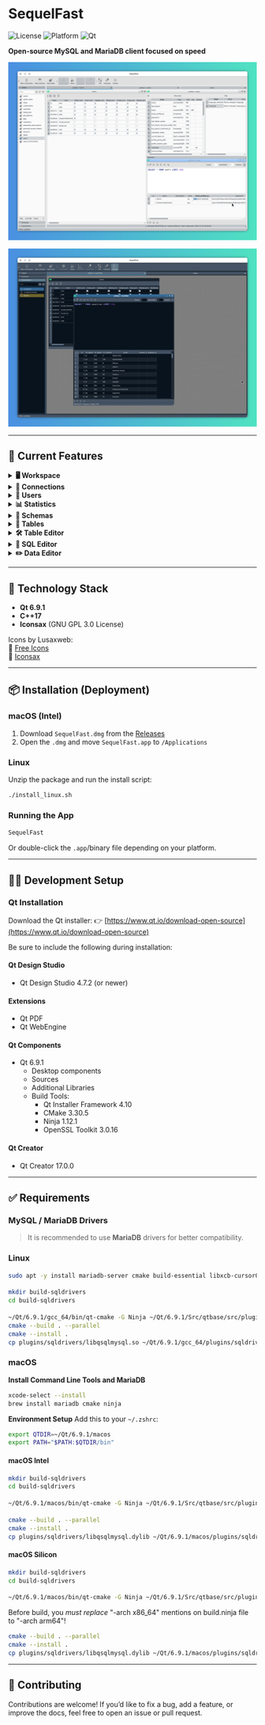 # SequelFast

![License](https://img.shields.io/badge/license-GPL--3.0-blue.svg)
![Platform](https://img.shields.io/badge/platform-Linux%20%7C%20macOS%20%7C%20Windows-brightgreen)
![Qt](https://img.shields.io/badge/Qt-6.9.1-blue)

**Open-source MySQL and MariaDB client focused on speed**

![Screenshot of light theme](assets/shot1.png)

![Screenshot of dark theme](assets/shot2.png)

---

## 🚀 Current Features

<details>
<summary><strong>🖥️ Workspace</strong></summary>

- Light and dark themes
- Support for tabs, tiled, or cascaded child windows

</details>

<details>
<summary><strong>🔌 Connections</strong></summary>

- Add, edit, clone, and delete connections
- Connect via named pipe, TCP/IP, or SSH
- Assign custom colors (for connection list and SQL Editor)
- Filter connections easily

</details>

<details>
<summary><strong>👤 Users</strong></summary>

- Add, edit, and delete users
- Automatically runs `FLUSH PRIVILEGES`
- Easy permission inspection and management

</details>

<details>
<summary><strong>📊 Statistics</strong></summary>

- View charset, collation, encryption, size (MB), and table count
- Display environment variables

</details>

<details>
<summary><strong>📁 Schemas</strong></summary>

- Open, create, and drop schemas
- View schema statistics
- Apply filters
- Save favorite filters

</details>

<details>
<summary><strong>📂 Tables</strong></summary>

- Open, create, edit (table format), and drop tables
- Apply filters
- Save favorite filters

</details>

<details>
<summary><strong>🛠️ Table Editor</strong></summary>

- Add, edit, and delete fields
- View change log

</details>

<details>
<summary><strong>📝 SQL Editor</strong></summary>

- Syntax highlighting
- Query formatting
- Save default queries per table
- Adjustable font size (with option to persist size)
- Timer feature to auto-execute queries at specific intervals
- Macros - To ask values in a Dialog

*Macros*

Example: 

```sql
SELECT * FROM table WHERE field = :ask_field
```

|Format|Means|Remarks|
|------|-----|-------|
|`~field`| Ask for a value and replace on query as string||
|`~field@type`|Ask for a formated value and replace on query|May be: string, number, date, datetime, bool and combo|
|`~field@type~default`|Ask for a formated value and replace on query|May be: string, number, date, datetime, bool and combo, using default value|
|`~field@combo~table`|Ask for a value on combobox and replace valueon query|Elements are aqcuired thru SELECT on table|
|`~field@combo~table~key`|Elements are aqcuired thru SELECT on table, using key|
|`~field@combo~table~key~field`|Elements are aqcuired thru SELECT on table, using key, and showing field|
|`~field@combo~table~key~field~order`|Elements are aqcuired thru SELECT on table, using key, showing field ordered by order|

</details>

<details>
<summary><strong>✏️ Data Editor</strong></summary>

- Inline editing for query results (when query has `Id` field and no `JOIN`s)
- Calendar widget for `DATE` and `DATETIME` fields
- Expanded text editor for large text fields
- Input masks for numeric fields
- Copy selected data (columns or rows) to clipboard in CSV, `INSERT`, or `UPDATE` format

</details>

---

## 🧱 Technology Stack

- **Qt 6.9.1**
- **C++17**
- **Iconsax** (GNU GPL 3.0 License)

Icons by Lusaxweb:  
🔗 [Free Icons](https://www.freeicons.org/icons/iconsax)  
🔗 [Iconsax](https://iconsax.io/?ref=freeicons.org)

---

## 📦 Installation (Deployment)

### macOS (Intel)
1. Download `SequelFast.dmg` from the [Releases](https://github.com/seu-usuario/sequelfast/releases)
2. Open the `.dmg` and move `SequelFast.app` to `/Applications`

### Linux
Unzip the package and run the install script:
```bash
./install_linux.sh
```

### Running the App
```bash
SequelFast
```
Or double-click the `.app`/binary file depending on your platform.

---

## 👨‍💻 Development Setup

### Qt Installation
Download the Qt installer:
👉 [https://www.qt.io/download-open-source](https://www.qt.io/download-open-source)

Be sure to include the following during installation:

#### Qt Design Studio
- Qt Design Studio 4.7.2 (or newer)

#### Extensions
- Qt PDF
- Qt WebEngine

#### Qt Components
- Qt 6.9.1
  - Desktop components
  - Sources
  - Additional Libraries
  - Build Tools:
    - Qt Installer Framework 4.10
    - CMake 3.30.5
    - Ninja 1.12.1
    - OpenSSL Toolkit 3.0.16

#### Qt Creator
- Qt Creator 17.0.0

---

## ✅ Requirements

### MySQL / MariaDB Drivers
> It is recommended to use **MariaDB** drivers for better compatibility.

### Linux
```bash
sudo apt -y install mariadb-server cmake build-essential libxcb-cursor0 libxcb-cursor-dev patchelf mariadb cmake ninja

mkdir build-sqldrivers
cd build-sqldrivers

~/Qt/6.9.1/gcc_64/bin/qt-cmake -G Ninja ~/Qt/6.9.1/Src/qtbase/src/plugins/sqldrivers -DCMAKE_INSTALL_PREFIX=~/Qt/6.9.1/gcc_64/
cmake --build . --parallel
cmake --install .
cp plugins/sqldrivers/libqsqlmysql.so ~/Qt/6.9.1/gcc_64/plugins/sqldrivers/
```

### macOS

**Install Command Line Tools and MariaDB**
```bash
xcode-select --install
brew install mariadb cmake ninja
```

**Environment Setup**
Add this to your `~/.zshrc`:
```bash
export QTDIR=~/Qt/6.9.1/macos
export PATH="$PATH:$QTDIR/bin"
```

#### macOS Intel
```bash
mkdir build-sqldrivers
cd build-sqldrivers

~/Qt/6.9.1/macos/bin/qt-cmake -G Ninja ~/Qt/6.9.1/Src/qtbase/src/plugins/sqldrivers -DCMAKE_INSTALL_PREFIX=~/Qt/6.9.1/macos -DFEATURE_sql_mysql=ON -DMySQL_ROOT="$(brew --prefix mariadb)" -DMySQL_INCLUDE_DIR="$(brew --prefix mariadb)/include/mysql" -DMySQL_LIBRARY="$(brew --prefix mariadb)/lib/libmysqlclient.dylib" -DCMAKE_BUILD_TYPE=Debug

cmake --build . --parallel
cmake --install .
cp plugins/sqldrivers/libqsqlmysql.dylib ~/Qt/6.9.1/macos/plugins/sqldrivers/
```

#### macOS Silicon
```bash
mkdir build-sqldrivers
cd build-sqldrivers

~/Qt/6.9.1/macos/bin/qt-cmake -G Ninja ~/Qt/6.9.1/Src/qtbase/src/plugins/sqldrivers -DCMAKE_INSTALL_PREFIX=~/Qt/6.9.1/macos -DCMAKE_OSX_ARCHITECTURES=arm64 -DCMAKE_BUILD_TYPE=Debug -DCMAKE_CXX_STANDARD=17 -DCMAKE_CXX_EXTENSIONS=OFF -DFEATURE_sql_mysql=ON -DMySQL_ROOT="$(brew --prefix mariadb)" -DMySQL_INCLUDE_DIR="$(brew --prefix mariadb)/include/mysql" -DMySQL_LIBRARY="$(brew --prefix mariadb)/lib/libmysqlclient.dylib"
```
Before build, you *must replace* "-arch x86_64" mentions on build.ninja file to "-arch arm64"!

```bash
cmake --build . --parallel
cmake --install .
cp plugins/sqldrivers/libqsqlmysql.dylib ~/Qt/6.9.1/macos/plugins/sqldrivers/
```

---

## 🤝 Contributing

Contributions are welcome! If you’d like to fix a bug, add a feature, or improve the docs, feel free to open an issue or pull request.
